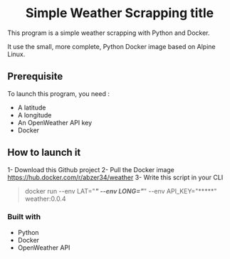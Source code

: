 <h1 align="center"> Simple Weather Scrapping title</h1>


This program is a simple weather scrapping with Python and Docker.

It use the small, more complete, Python Docker image based on Alpine Linux. 

## Prerequisite 

To launch this program, you need :
  - A latitude
  - A longitude
  - An OpenWeather API key
  - Docker
 
 ## How to launch it 
 
 1- Download this Github project 
 2- Pull the Docker image https://hub.docker.com/r/abzer34/weather
 3- Write this script in your CLI
 > docker run --env LAT="*****" --env LONG="*****" --env API_KEY="*****" weather:0.0.4


### Built with 
- Python
- Docker
- OpenWeather API
